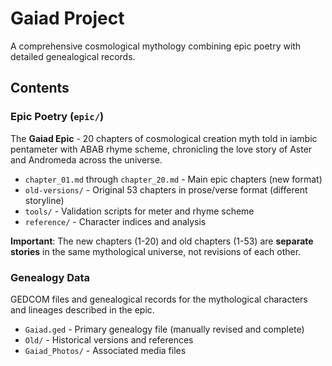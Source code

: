# Gaiad Project

A comprehensive cosmological mythology combining epic poetry with detailed genealogical records.

## Contents

### Epic Poetry (`epic/`)
The **Gaiad Epic** - 20 chapters of cosmological creation myth told in iambic pentameter with ABAB rhyme scheme, chronicling the love story of Aster and Andromeda across the universe.

- `chapter_01.md` through `chapter_20.md` - Main epic chapters (new format)
- `old-versions/` - Original 53 chapters in prose/verse format (different storyline)
- `tools/` - Validation scripts for meter and rhyme scheme  
- `reference/` - Character indices and analysis

**Important**: The new chapters (1-20) and old chapters (1-53) are **separate stories** in the same mythological universe, not revisions of each other.

### Genealogy Data
GEDCOM files and genealogical records for the mythological characters and lineages described in the epic.

- `Gaiad.ged` - Primary genealogy file (manually revised and complete)
- `Old/` - Historical versions and references
- `Gaiad_Photos/` - Associated media files
